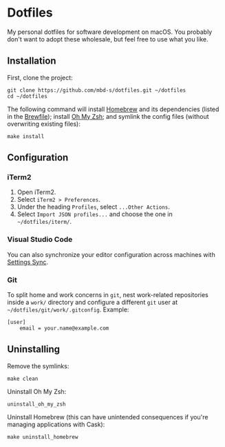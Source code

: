 # Dotfiles

My personal dotfiles for software development on macOS. You probably don't want to adopt these wholesale, but feel free to use what you like.

## Installation

First, clone the project:

```shell
git clone https://github.com/mbd-s/dotfiles.git ~/dotfiles
cd ~/dotfiles
```

The following command will install [Homebrew](https://brew.sh/) and its dependencies (listed in the [Brewfile](Brewfile)); install [Oh My Zsh](https://github.com/ohmyzsh/ohmyzsh); and symlink the config files (without overwriting existing files):

```shell
make install
```

## Configuration

### iTerm2

1. Open iTerm2.
2. Select `iTerm2 > Preferences`.
3. Under the heading `Profiles`, select `...Other Actions`.
4. Select `Import JSON profiles...` and choose the one in `~/dotfiles/iterm/`.

### Visual Studio Code

You can also synchronize your editor configuration across machines with [Settings Sync](https://code.visualstudio.com/docs/editor/settings-sync).

### Git

To split home and work concerns in `git`, nest work-related repositories inside a `work/` directory and configure a different `git` user at `~/dotfiles/git/work/.gitconfig`. Example:

```
[user]
	email = your.name@example.com
```

## Uninstalling

Remove the symlinks:

```shell
make clean
```

Uninstall Oh My Zsh:

```shell
uninstall_oh_my_zsh
```

Uninstall Homebrew (this can have unintended consequences if you're managing applications with Cask):

```shell
make uninstall_homebrew
```
